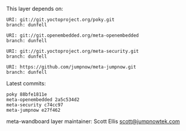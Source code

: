 This layer depends on:

    URI: git://git.yoctoproject.org/poky.git
    branch: dunfell

    URI: git://git.openembedded.org/meta-openembedded
    branch: dunfell

    URI: git://git.yoctoproject.org/meta-security.git
    branch: dunfell

    URI: https://github.com/jumpnow/meta-jumpnow.git
    branch: dunfell

Latest commits:

    poky 88bfe1811e
    meta-openembedded 2a5c534d2
    meta-security c74cc97
    meta-jumpnow e27f462

meta-wandboard layer maintainer: Scott Ellis <scott@jumpnowtek.com>
